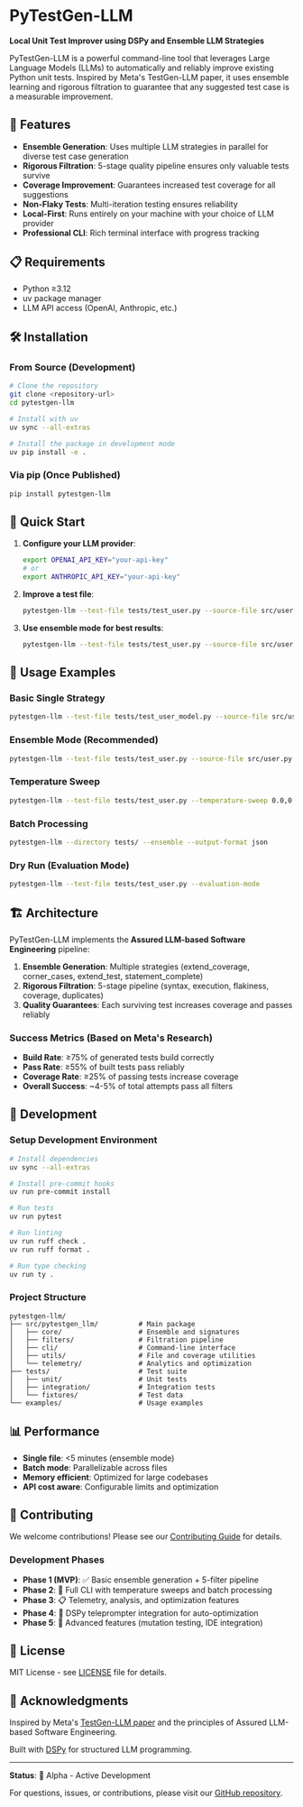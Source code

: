 # PyTestGen-LLM

**Local Unit Test Improver using DSPy and Ensemble LLM Strategies**

PyTestGen-LLM is a powerful command-line tool that leverages Large Language Models (LLMs) to automatically and reliably improve existing Python unit tests. Inspired by Meta's TestGen-LLM paper, it uses ensemble learning and rigorous filtration to guarantee that any suggested test case is a measurable improvement.

## 🚀 Features

- **Ensemble Generation**: Uses multiple LLM strategies in parallel for diverse test case generation
- **Rigorous Filtration**: 5-stage quality pipeline ensures only valuable tests survive
- **Coverage Improvement**: Guarantees increased test coverage for all suggestions
- **Non-Flaky Tests**: Multi-iteration testing ensures reliability
- **Local-First**: Runs entirely on your machine with your choice of LLM provider
- **Professional CLI**: Rich terminal interface with progress tracking

## 📋 Requirements

- Python ≥3.12
- uv package manager
- LLM API access (OpenAI, Anthropic, etc.)

## 🛠️ Installation

### From Source (Development)

```bash
# Clone the repository
git clone <repository-url>
cd pytestgen-llm

# Install with uv
uv sync --all-extras

# Install the package in development mode
uv pip install -e .
```

### Via pip (Once Published)

```bash
pip install pytestgen-llm
```

## 🎯 Quick Start

1. **Configure your LLM provider**:
   ```bash
   export OPENAI_API_KEY="your-api-key"
   # or
   export ANTHROPIC_API_KEY="your-api-key"
   ```

2. **Improve a test file**:
   ```bash
   pytestgen-llm --test-file tests/test_user.py --source-file src/user.py
   ```

3. **Use ensemble mode for best results**:
   ```bash
   pytestgen-llm --test-file tests/test_user.py --source-file src/user.py --ensemble
   ```

## 🔧 Usage Examples

### Basic Single Strategy
```bash
pytestgen-llm --test-file tests/test_user_model.py --source-file src/user_model.py
```

### Ensemble Mode (Recommended)
```bash
pytestgen-llm --test-file tests/test_user.py --source-file src/user.py --ensemble
```

### Temperature Sweep
```bash
pytestgen-llm --test-file tests/test_user.py --temperature-sweep 0.0,0.2,0.5,1.0
```

### Batch Processing
```bash
pytestgen-llm --directory tests/ --ensemble --output-format json
```

### Dry Run (Evaluation Mode)
```bash
pytestgen-llm --test-file tests/test_user.py --evaluation-mode
```

## 🏗️ Architecture

PyTestGen-LLM implements the **Assured LLM-based Software Engineering** pipeline:

1. **Ensemble Generation**: Multiple strategies (extend_coverage, corner_cases, extend_test, statement_complete)
2. **Rigorous Filtration**: 5-stage pipeline (syntax, execution, flakiness, coverage, duplicates)
3. **Quality Guarantees**: Each surviving test increases coverage and passes reliably

### Success Metrics (Based on Meta's Research)
- **Build Rate**: ≥75% of generated tests build correctly
- **Pass Rate**: ≥55% of built tests pass reliably
- **Coverage Rate**: ≥25% of passing tests increase coverage
- **Overall Success**: ~4-5% of total attempts pass all filters

## 🧪 Development

### Setup Development Environment

```bash
# Install dependencies
uv sync --all-extras

# Install pre-commit hooks
uv run pre-commit install

# Run tests
uv run pytest

# Run linting
uv run ruff check .
uv run ruff format .

# Run type checking
uv run ty .
```

### Project Structure

```
pytestgen-llm/
├── src/pytestgen_llm/          # Main package
│   ├── core/                   # Ensemble and signatures
│   ├── filters/                # Filtration pipeline
│   ├── cli/                    # Command-line interface
│   ├── utils/                  # File and coverage utilities
│   └── telemetry/              # Analytics and optimization
├── tests/                      # Test suite
│   ├── unit/                   # Unit tests
│   ├── integration/            # Integration tests
│   └── fixtures/               # Test data
└── examples/                   # Usage examples
```

## 📊 Performance

- **Single file**: <5 minutes (ensemble mode)
- **Batch mode**: Parallelizable across files
- **Memory efficient**: Optimized for large codebases
- **API cost aware**: Configurable limits and optimization

## 🤝 Contributing

We welcome contributions! Please see our [Contributing Guide](CONTRIBUTING.md) for details.

### Development Phases

- **Phase 1 (MVP)**: ✅ Basic ensemble generation + 5-filter pipeline
- **Phase 2**: 🚧 Full CLI with temperature sweeps and batch processing  
- **Phase 3**: 📋 Telemetry, analysis, and optimization features
- **Phase 4**: 🔮 DSPy teleprompter integration for auto-optimization
- **Phase 5**: 🚀 Advanced features (mutation testing, IDE integration)

## 📄 License

MIT License - see [LICENSE](LICENSE) file for details.

## 🙏 Acknowledgments

Inspired by Meta's [TestGen-LLM paper](https://arxiv.org/abs/2302.01560) and the principles of Assured LLM-based Software Engineering.

Built with [DSPy](https://github.com/stanfordnlp/dspy) for structured LLM programming.

---

**Status**: 🚧 Alpha - Active Development

For questions, issues, or contributions, please visit our [GitHub repository](https://github.com/username/pytestgen-llm).
